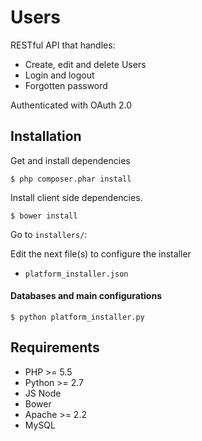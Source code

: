 Users
=====

RESTful API that handles:
* Create, edit and delete Users
* Login and logout
* Forgotten password

Authenticated with OAuth 2.0

Installation
------------

Get and install dependencies

```
$ php composer.phar install
```

Install client side dependencies.

`$ bower install`

Go to `installers/`:

Edit the next file(s) to configure the installer

* `platform_installer.json`

#### Databases and main configurations
`$ python platform_installer.py`

Requirements
------------

* PHP >= 5.5
* Python >= 2.7
* JS Node
* Bower
* Apache >= 2.2
* MySQL